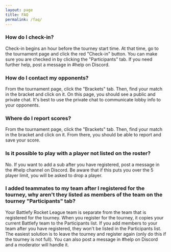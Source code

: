 ```yaml
---
layout: page
title: FAQ
permalink: /faq/
---
```


### How do I check-in?

Check-in begins an hour before the tourney start time. At that time, go to the tournament page and click the red "Check-in" button. You can make sure you are checked in by clicking the "Participants" tab. If you need further help, post a message in #help on Discord.

### How do I contact my opponents?

From the tournament page, click the "Brackets" tab. Then, find your match in the bracket and click on it. On this page, you should see a public and private chat. It's best to use the private chat to communicate lobby info to your opponents.

### Where do I report scores?

From the tournament page, click the "Brackets" tab. Then, find your match in the bracket and click on it. From there, you should be able to report and save your score.

### Is it possible to play with a player not listed on the roster?

No. If you want to add a sub after you have registered, post a message in the #help channel on Discord. Be aware that if this puts you over the 5 player limit, you will be asked to drop a player.

### I added teammates to my team after I registered for the tourney, why aren't they listed as members of the team on the tourney "Participants" tab?

Your Battlefy Rocket League team is separate from the team that is registered for the tourney. When you register for the tourney, it copies your current Battlefy team to the Participants list. If you add members to your team after you have registered, they won't be listed in the Participants list. The easiest solution is to leave the tourney and register again (only do this if the tourney is not full). You can also post a message in #help on Discord and a moderator will handle it.
